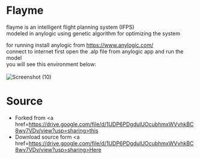 # Flayme
flayme is an intelligent flight planning system (IFPS) <br />
modeled in anylogic using genetic algorithm for optimizing the system <br />

for running install anylogic from https://www.anylogic.com/ <br />
connect to internet first open the .alp file from anylogic app and run the model <br />
you will see this environment below: <br />
<br />
![Screenshot (10)](https://user-images.githubusercontent.com/53050138/143691670-e1511516-dc4f-4974-9b9a-7eab69522a29.png)


# Source
- Forked from <a href=https://drive.google.com/file/d/1UDP6PDgdulUOcubhmxWVvhkBC8wy7VDv/view?usp=sharing>this</a>
- Download source form <a href=https://drive.google.com/file/d/1UDP6PDgdulUOcubhmxWVvhkBC8wy7VDv/view?usp=sharing>Here</a>
